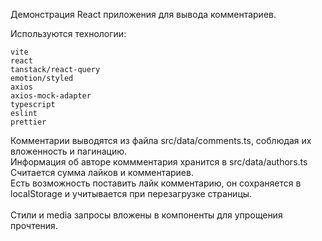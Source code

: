 Демонстрация React приложения  для вывода комментариев.

Используются технологии:

    vite
    react
    tanstack/react-query
    emotion/styled
    axios
    axios-mock-adapter
    typescript
    eslint
    prettier


Комментарии выводятся из файла src/data/comments.ts, соблюдая их вложенность и пагинацию.\
Информация об авторе коммментария хранится в  src/data/authors.ts\
Считается сумма лайков и комментариев.\
Есть возможность поставить лайк комментарию, он сохраняется в localStorage и учитывается при перезагрузке страницы.\
\
Стили и media запросы вложены в компоненты для упрощения прочтения.
